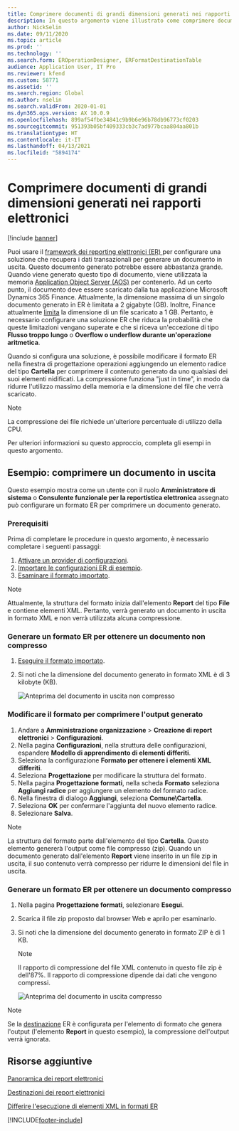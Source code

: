 ```yaml
---
title: Comprimere documenti di grandi dimensioni generati nei rapporti elettronici
description: In questo argomento viene illustrato come comprimere documenti di grandi dimensioni generati da un formato di report elettronico (ER).
author: NickSelin
ms.date: 09/11/2020
ms.topic: article
ms.prod: ''
ms.technology: ''
ms.search.form: EROperationDesigner, ERFormatDestinationTable
audience: Application User, IT Pro
ms.reviewer: kfend
ms.custom: 58771
ms.assetid: ''
ms.search.region: Global
ms.author: nselin
ms.search.validFrom: 2020-01-01
ms.dyn365.ops.version: AX 10.0.9
ms.openlocfilehash: 899af54fbe34841c9b9b6e96b78db96773cf0203
ms.sourcegitcommit: 951393b05bf409333cb3c7ad977bcaa804aa801b
ms.translationtype: HT
ms.contentlocale: it-IT
ms.lasthandoff: 04/13/2021
ms.locfileid: "5894174"
---
```

# <a name="compress-large-documents-that-are-generated-in-electronic-reporting"></a>Comprimere documenti di grandi dimensioni generati nei rapporti elettronici 

[!include [banner](../includes/banner.md)]

Puoi usare il [framework dei reporting elettronici (ER) ](general-electronic-reporting.md) per configurare una soluzione che recupera i dati transazionali per generare un documento in uscita. Questo documento generato potrebbe essere abbastanza grande. Quando viene generato questo tipo di documento, viene utilizzata la memoria [Application Object Server (AOS)](../dev-tools/access-instances.md#location-of-packages-source-code-and-other-aos-configurations) per contenerlo. Ad un certo punto, il documento deve essere scaricato dalla tua applicazione Microsoft Dynamics 365 Finance. Attualmente, la dimensione massima di un singolo documento generato in ER è limitata a 2 gigabyte (GB). Inoltre, Finance attualmente [limita](https://fix.lcs.dynamics.com/Issue/Details?kb=4569432&bugId=453907&dbType=3) la dimensione di un file scaricato a 1 GB. Pertanto, è necessario configurare una soluzione ER che riduca la probabilità che queste limitazioni vengano superate e che si riceva un'eccezione di tipo **Flusso troppo lungo** o **Overflow o underflow durante un'operazione aritmetica**.

Quando si configura una soluzione, è possibile modificare il formato ER nella finestra di progettazione operazioni aggiungendo un elemento radice del tipo **Cartella** per comprimere il contenuto generato da uno qualsiasi dei suoi elementi nidificati. La compressione funziona "just in time", in modo da ridurre l'utilizzo massimo della memoria e la dimensione del file che verrà scaricato.

> [!NOTE]
> La compressione dei file richiede un'ulteriore percentuale di utilizzo della CPU.

Per ulteriori informazioni su questo approccio, completa gli esempi in questo argomento.

## <a name="example-compress-an-outbound-document"></a>Esempio: comprimere un documento in uscita

Questo esempio mostra come un utente con il ruolo **Amministratore di sistema** o **Consulente funzionale per la reportistica elettronica** assegnato può configurare un formato ER per comprimere un documento generato.

### <a name="prerequisites"></a>Prerequisiti

Prima di completare le procedure in questo argomento, è necessario completare i seguenti passaggi:

1. [Attivare un provider di configurazioni](er-defer-xml-element.md#activate-a-configuration-provider).
2. [Importare le configurazioni ER di esempio](er-defer-xml-element.md#import-the-sample-er-configurations).
3. [Esaminare il formato importato](er-defer-xml-element.md#review-the-imported-format).

> [!NOTE]
> Attualmente, la struttura del formato inizia dall'elemento **Report** del tipo **File** e contiene elementi XML. Pertanto, verrà generato un documento in uscita in formato XML e non verrà utilizzata alcuna compressione.

### <a name="generate-an-er-format-to-get-an-uncompressed-document"></a>Generare un formato ER per ottenere un documento non compresso

1. [Eseguire il formato importato](er-defer-xml-element.md#run-the-imported-format).
2. Si noti che la dimensione del documento generato in formato XML è di 3 kilobyte (KB).

    ![Anteprima del documento in uscita non compresso](./media/er-compress-outbound-files1.png)

### <a name="modify-the-format-to-compress-the-generated-output"></a>Modificare il formato per comprimere l'output generato

1. Andare a **Amministrazione organizzazione** \> **Creazione di report elettronici** \> **Configurazioni**.
2. Nella pagina **Configurazioni**, nella struttura delle configurazioni, espandere **Modello di apprendimento di elementi differiti**.
3. Seleziona la configurazione **Formato per ottenere i elementi XML differiti**.
4. Seleziona **Progettazione** per modificare la struttura del formato.
5. Nella pagina **Progettazione formati**, nella scheda **Formato** seleziona **Aggiungi radice** per aggiungere un elemento del formato radice.
6. Nella finestra di dialogo **Aggiungi**, seleziona **Comune\\Cartella**.
7. Seleziona **OK** per confermare l'aggiunta del nuovo elemento radice.
8. Selezionare **Salva**.

> [!NOTE]
> La struttura del formato parte dall'elemento del tipo **Cartella**. Questo elemento genererà l'output come file compresso (zip). Quando un documento generato dall'elemento **Report** viene inserito in un file zip in uscita, il suo contenuto verrà compresso per ridurre le dimensioni del file in uscita.

### <a name="generate-an-er-format-to-get-a-compressed-document"></a>Generare un formato ER per ottenere un documento compresso

1. Nella pagina **Progettazione formati**, selezionare **Esegui**.
2. Scarica il file zip proposto dal browser Web e aprilo per esaminarlo.
3. Si noti che la dimensione del documento generato in formato ZIP è di 1 KB.

    > [!NOTE] 
    > Il rapporto di compressione del file XML contenuto in questo file zip è dell'87%. Il rapporto di compressione dipende dai dati che vengono compressi.

    ![Anteprima del documento in uscita compresso](./media/er-compress-outbound-files2.png)

> [!NOTE]
> Se la [destinazione](electronic-reporting-destinations.md) ER è configurata per l'elemento di formato che genera l'output (l'elemento **Report** in questo esempio), la compressione dell'output verrà ignorata.

## <a name="additional-resources"></a>Risorse aggiuntive

[Panoramica dei report elettronici](general-electronic-reporting.md)

[Destinazioni dei report elettronici](electronic-reporting-destinations.md)

[Differire l'esecuzione di elementi XML in formati ER](er-defer-xml-element.md)


[!INCLUDE[footer-include](../../../includes/footer-banner.md)]